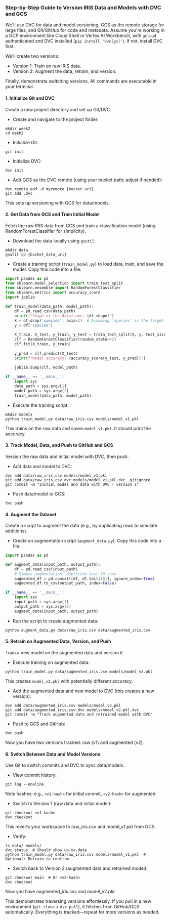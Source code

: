 
### Step-by-Step Guide to Version IRIS Data and Models with DVC and GCS

We'll use DVC for data and model versioning, GCS as the remote storage for large files, and Git/GitHub for code and metadata. Assume you're working in a GCP environment like Cloud Shell or Vertex AI Workbench, with `gcloud` authenticated and DVC installed (`pip install 'dvc[gs]'`). If not, install DVC first.

We'll create two versions:

- Version 1: Train on raw IRIS data.
- Version 2: Augment the data, retrain, and version.

Finally, demonstrate switching versions. All commands are executable in your terminal.

#### 1. Initialize Git and DVC

Create a new project directory and set up Git/DVC.

- Create and navigate to the project folder:

```
mkdir week2
cd week2
```

- Initialize Git:

```
git init
```

- Initialize DVC:

```
dvc init
```

- Add GCS as the DVC remote (using your bucket path; adjust if needed):

```
dvc remote add -d myremote {bucket uri}
git add .dvc
```


This sets up versioning with GCS for data/models.

#### 2. Get Data from GCS and Train Initial Model

Fetch the raw IRIS data from GCS and train a classification model (using RandomForestClassifier for simplicity).

- Download the data locally using `gsutil`:

```
mkdir data
gsutil cp {bucket_data_uri}
```

- Create a training script (`train_model.py`) to load data, train, and save the model. Copy this code into a file:

```python
import pandas as pd
from sklearn.model_selection import train_test_split
from sklearn.ensemble import RandomForestClassifier
from sklearn.metrics import accuracy_score
import joblib

def train_model(data_path, model_path):
    df = pd.read_csv(data_path)
    print(f"Shape of the dataframe: {df.shape}")
    X = df.drop('species', axis=1)  # Assuming 'species' is the target column
    y = df['species']
    
    X_train, X_test, y_train, y_test = train_test_split(X, y, test_size=0.2, random_state=42)
    clf = RandomForestClassifier(random_state=42)
    clf.fit(X_train, y_train)
    
    y_pred = clf.predict(X_test)
    print(f"Model accuracy: {accuracy_score(y_test, y_pred)}")
    
    joblib.dump(clf, model_path)

if __name__ == '__main__':
    import sys
    data_path = sys.argv[1]
    model_path = sys.argv[2]
    train_model(data_path, model_path)
```

- Execute the training script:

```
mkdir models
python train_model.py data/raw_iris.csv models/model_v1.pkl
```

This trains on the raw data and saves `model_v1.pkl`. It should print the accuracy.


#### 3. Track Model, Data, and Push to GitHub and GCS

Version the raw data and initial model with DVC, then push.

- Add data and model to DVC:

```
dvc add data/raw_iris.csv models/model_v1.pkl
git add data/raw_iris.csv.dvc models/model_v1.pkl.dvc .gitignore
git commit -m "initial model and data with DVC - version 1"
```

- Push data/model to GCS:

```
dvc push
```




#### 4. Augment the Dataset

Create a script to augment the data (e.g., by duplicating rows to simulate additions).

- Create an augmentation script (`augment_data.py`). Copy this code into a file:

```python
import pandas as pd

def augment_data(input_path, output_path):
    df = pd.read_csv(input_path)
    # Simple augmentation: duplicate last 10 rows
    augmented_df = pd.concat([df, df.tail(10)], ignore_index=True)
    augmented_df.to_csv(output_path, index=False)

if __name__ == '__main__':
    import sys
    input_path = sys.argv[1]
    output_path = sys.argv[2]
    augment_data(input_path, output_path)
```

- Run the script to create augmented data:

```
python augment_data.py data/raw_iris.csv data/augmented_iris.csv
```


#### 5. Retrain on Augmented Data, Version, and Push

Train a new model on the augmented data and version it.

- Execute training on augmented data:

```
python train_model.py data/augmented_iris.csv models/model_v2.pkl
```

This creates `model_v2.pkl` with potentially different accuracy.
- Add the augmented data and new model to DVC (this creates a new version):

```
dvc add data/augmented_iris.csv models/model_v2.pkl
git add data/augmented_iris.csv.dvc models/model_v2.pkl.dvc
git commit -m "Track augmented data and retrained model with DVC"
```

- Push to GCS and GitHub:

```
dvc push
```


Now you have two versions tracked: raw (v1) and augmented (v2).

#### 6. Switch Between Data and Model Versions

Use Git to switch commits and DVC to sync data/models.

- View commit history:

```
git log --oneline
```

Note hashes: e.g., `<v1-hash>` for initial commit, `<v2-hash>` for augmented.
- Switch to Version 1 (raw data and initial model):

```
git checkout <v1-hash>
dvc checkout
```

This reverts your workspace to raw_iris.csv and model_v1.pkl from GCS.
- Verify:

```
ls data/ models/
dvc status  # Should show up-to-date
python train_model.py data/raw_iris.csv models/model_v1.pkl  # Optional: Retrain to confirm
```

- Switch back to Version 2 (augmented data and retrained model):

```
git checkout main  # Or <v2-hash>
dvc checkout
```

Now you have augmented_iris.csv and model_v2.pkl.

This demonstrates traversing versions effortlessly. If you pull in a new environment (`git clone` + `dvc pull`), it fetches from GitHub/GCS automatically. Everything is tracked—repeat for more versions as needed.

